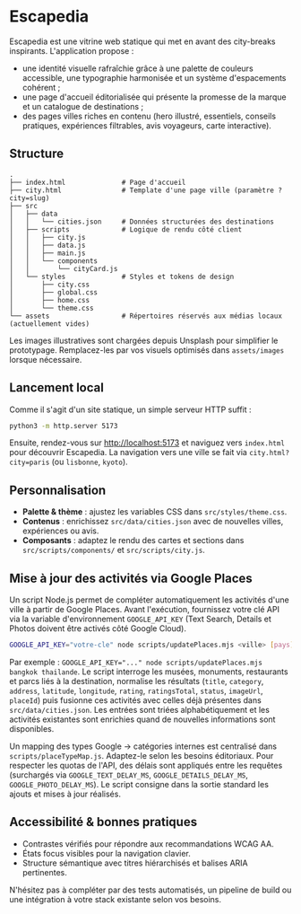 # Escapedia

Escapedia est une vitrine web statique qui met en avant des city-breaks inspirants. L'application propose :

- une identité visuelle rafraîchie grâce à une palette de couleurs accessible, une typographie harmonisée et un système d'espacements cohérent ;
- une page d'accueil éditorialisée qui présente la promesse de la marque et un catalogue de destinations ;
- des pages villes riches en contenu (hero illustré, essentiels, conseils pratiques, expériences filtrables, avis voyageurs, carte interactive).

## Structure

```
.
├── index.html              # Page d'accueil
├── city.html               # Template d'une page ville (paramètre ?city=slug)
├── src
│   ├── data
│   │   └── cities.json     # Données structurées des destinations
│   ├── scripts             # Logique de rendu côté client
│   │   ├── city.js
│   │   ├── data.js
│   │   ├── main.js
│   │   └── components
│   │       └── cityCard.js
│   └── styles              # Styles et tokens de design
│       ├── city.css
│       ├── global.css
│       ├── home.css
│       └── theme.css
└── assets                  # Répertoires réservés aux médias locaux (actuellement vides)
```

Les images illustratives sont chargées depuis Unsplash pour simplifier le prototypage. Remplacez-les par vos visuels optimisés dans `assets/images` lorsque nécessaire.

## Lancement local

Comme il s'agit d'un site statique, un simple serveur HTTP suffit :

```bash
python3 -m http.server 5173
```

Ensuite, rendez-vous sur [http://localhost:5173](http://localhost:5173) et naviguez vers `index.html` pour découvrir Escapedia. La navigation vers une ville se fait via `city.html?city=paris` (ou `lisbonne`, `kyoto`).

## Personnalisation

- **Palette & thème** : ajustez les variables CSS dans `src/styles/theme.css`.
- **Contenus** : enrichissez `src/data/cities.json` avec de nouvelles villes, expériences ou avis.
- **Composants** : adaptez le rendu des cartes et sections dans `src/scripts/components/` et `src/scripts/city.js`.

## Mise à jour des activités via Google Places

Un script Node.js permet de compléter automatiquement les activités d'une ville à partir de Google Places. Avant l'exécution, fournissez votre clé API via la variable d'environnement `GOOGLE_API_KEY` (Text Search, Details et Photos doivent être activés côté Google Cloud).

```bash
GOOGLE_API_KEY="votre-cle" node scripts/updatePlaces.mjs <ville> [pays]
```

Par exemple : `GOOGLE_API_KEY="..." node scripts/updatePlaces.mjs bangkok thailande`. Le script interroge les musées, monuments, restaurants et
parcs liés à la destination, normalise les résultats (`title`, `category`, `address`, `latitude`, `longitude`, `rating`, `ratingsTotal`, `status`,
`imageUrl`, `placeId`) puis fusionne ces activités avec celles déjà présentes dans `src/data/cities.json`. Les entrées sont triées
alphabétiquement et les activités existantes sont enrichies quand de nouvelles informations sont disponibles.

Un mapping des types Google → catégories internes est centralisé dans `scripts/placeTypeMap.js`. Adaptez-le selon les besoins éditoriaux. Pour
respecter les quotas de l'API, des délais sont appliqués entre les requêtes (surchargés via `GOOGLE_TEXT_DELAY_MS`, `GOOGLE_DETAILS_DELAY_MS`,
`GOOGLE_PHOTO_DELAY_MS`). Le script consigne dans la sortie standard les ajouts et mises à jour réalisés.

## Accessibilité & bonnes pratiques

- Contrastes vérifiés pour répondre aux recommandations WCAG AA.
- États focus visibles pour la navigation clavier.
- Structure sémantique avec titres hiérarchisés et balises ARIA pertinentes.

N'hésitez pas à compléter par des tests automatisés, un pipeline de build ou une intégration à votre stack existante selon vos besoins.
